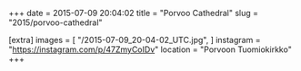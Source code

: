 +++
date = 2015-07-09 20:04:02
title = "Porvoo Cathedral"
slug = "2015/porvoo-cathedral"

[extra]
images = [
    "/2015-07-09_20-04-02_UTC.jpg",
]
instagram = "https://instagram.com/p/47ZmyCoIDv"
location = "Porvoon Tuomiokirkko"
+++

